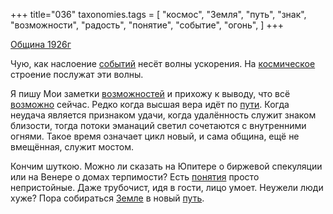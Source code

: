 +++
title="036"
taxonomies.tags = [
 "космос",
 "Земля",
 "путь",
 "знак",
 "возможности",
 "радость",
 "понятие",
 "событие",
 "огонь",
]
+++

[Община 1926г](/agni/1926)

Чую, как наслоение [событий](/tags/событие) несёт волны ускорения. На [космическое](/tags/космос) строение послужат эти волны.   

Я пишу Мои заметки [возможностей](/tags/возможности) и прихожу к выводу, что всё [возможно](/tags/возможности) сейчас. Редко когда высшая вера идёт по [пути](/tags/радость). Когда неудача является признаком удачи, когда удалённость служит знаком близости, тогда потоки эманаций светил сочетаются с внутренними огнями. Такое время означает цикл новый, и сама община, ещё не вмещённая, служит мостом.   

Кончим шуткою. Можно ли сказать на Юпитере о биржевой спекуляции или на Венере о домах терпимости? Есть [понятия](/tags/понятие) просто непристойные. Даже трубочист, идя в гости, лицо умоет. Неужели люди хуже? Пора собираться [Земле](/tags/Земля) в новый [путь](/tags/путь).   

